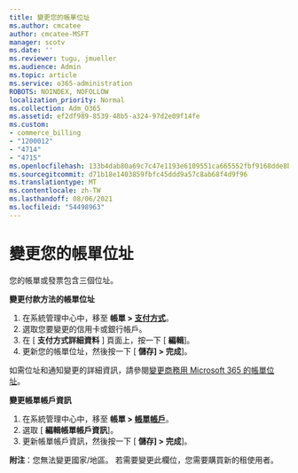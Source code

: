 ```yaml
---
title: 變更您的帳單位址
ms.author: cmcatee
author: cmcatee-MSFT
manager: scotv
ms.date: ''
ms.reviewer: tugu, jmueller
ms.audience: Admin
ms.topic: article
ms.service: o365-administration
ROBOTS: NOINDEX, NOFOLLOW
localization_priority: Normal
ms.collection: Adm_O365
ms.assetid: ef2df989-8539-48b5-a324-97d2e09f14fe
ms.custom:
- commerce_billing
- "1200012"
- "4714"
- "4715"
ms.openlocfilehash: 133b4dab80a69c7c47e1193e6109551ca665552fbf9168dde8be14096336efe5
ms.sourcegitcommit: d71b18e1403859fbfc45ddd9a57c8ab68f4d9f96
ms.translationtype: MT
ms.contentlocale: zh-TW
ms.lasthandoff: 08/06/2021
ms.locfileid: "54498963"
---
```

# <a name="change-your-billing-address"></a>變更您的帳單位址

您的帳單或發票包含三個位址。

**變更付款方法的帳單位址**

1. 在系統管理中心中，移至 **帳單 > [支付方式](https://go.microsoft.com/fwlink/p/?linkid=2018806)**。
2. 選取您要變更的信用卡或銀行帳戶。
3. 在 [ **支付方式詳細資料** ] 頁面上，按一下 [ **編輯**]。
4. 更新您的帳單位址，然後按一下 [ **儲存] > 完成**]。

如需位址和通知變更的詳細資訊，請參閱[變更商務用 Microsoft 365 的帳單位址](/microsoft-365/commerce/billing-and-payments/change-your-billing-addresses)。

**變更帳單帳戶資訊**

1. 在系統管理中心中，移至 **帳單 > [帳單帳戶](https://admin.microsoft.com/Adminportal/Home?source=applauncher#/BillingAccounts/billing-accounts)**。
2. 選取 [ **編輯帳單帳戶資訊**]。
3. 更新帳單帳戶資訊，然後按一下 [ **儲存] > 完成**]。

**附注**：您無法變更國家/地區。 若需要變更此欄位，您需要購買新的租使用者。
